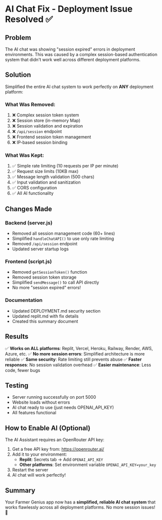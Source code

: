 # AI Chat Fix - Deployment Issue Resolved ✅

## Problem
The AI chat was showing "session expired" errors in deployment environments. This was caused by a complex session-based authentication system that didn't work well across different deployment platforms.

## Solution
Simplified the entire AI chat system to work perfectly on **ANY** deployment platform:

### What Was Removed:
1. ❌ Complex session token system
2. ❌ Session store (in-memory Map)
3. ❌ Session validation and expiration
4. ❌ `/api/session` endpoint
5. ❌ Frontend session token management
6. ❌ IP-based session binding

### What Was Kept:
1. ✅ Simple rate limiting (10 requests per IP per minute)
2. ✅ Request size limits (10KB max)
3. ✅ Message length validation (500 chars)
4. ✅ Input validation and sanitization
5. ✅ CORS configuration
6. ✅ All AI functionality

## Changes Made

### Backend (server.js)
- Removed all session management code (60+ lines)
- Simplified `handleChatAPI()` to use only rate limiting
- Removed `/api/session` endpoint
- Updated server startup logs

### Frontend (script.js)
- Removed `getSessionToken()` function
- Removed session token storage
- Simplified `sendMessage()` to call API directly
- No more "session expired" errors!

### Documentation
- Updated DEPLOYMENT.md security section
- Updated replit.md with fix details
- Created this summary document

## Results
✅ **Works on ALL platforms**: Replit, Vercel, Heroku, Railway, Render, AWS, Azure, etc.
✅ **No more session errors**: Simplified architecture is more reliable
✅ **Same security**: Rate limiting still prevents abuse
✅ **Faster responses**: No session validation overhead
✅ **Easier maintenance**: Less code, fewer bugs

## Testing
- Server running successfully on port 5000
- Website loads without errors
- AI chat ready to use (just needs OPENAI_API_KEY)
- All features functional

## How to Enable AI (Optional)
The AI Assistant requires an OpenRouter API key:

1. Get a free API key from: https://openrouter.ai/
2. Add it to your environment:
   - **Replit**: Secrets tab → Add `OPENAI_API_KEY`
   - **Other platforms**: Set environment variable `OPENAI_API_KEY=your_key`
3. Restart the server
4. AI chat will work perfectly!

## Summary
Your Farmer Genius app now has a **simplified, reliable AI chat system** that works flawlessly across all deployment platforms. No more session issues! 🎉
